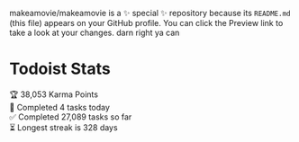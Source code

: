 makeamovie/makeamovie is a ✨ special ✨ repository because its `README.md` (this file) appears on your GitHub profile.
You can click the Preview link to take a look at your changes. darn right ya can

# Todoist Stats

<!-- TODO-IST:START -->
🏆  38,053 Karma Points           
🌸  Completed 4 tasks today           
✅  Completed 27,089 tasks so far           
⏳  Longest streak is 328 days
<!-- TODO-IST:END -->